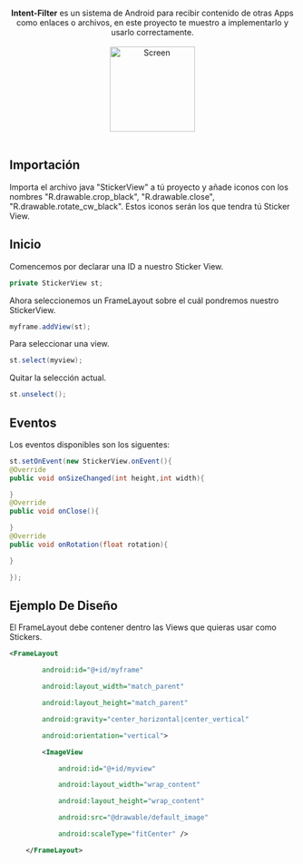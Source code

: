 <center></br><b>Intent-Filter</b> es un sistema de Android para recibir contenido de otras Apps como enlaces o archivos, en este proyecto te muestro a implementarlo y usarlo correctamente.
    </br> </br>
    <img src="./Preview/logo.png" width=150 title="Screen">
</center></br>

## Importación

Importa el archivo java "StickerView" a tú proyecto y añade iconos con los nombres "R.drawable.crop_black", "R.drawable.close", "R.drawable.rotate_cw_black". Estos iconos serán los que tendra tú Sticker View.

## Inicio

Comencemos por declarar una ID a nuestro Sticker View.

```java
private StickerView st;
```

Ahora seleccionemos un FrameLayout sobre el cuál pondremos nuestro StickerView.

```java
myframe.addView(st);
```

Para seleccionar una view.

```java
st.select(myview);
```

Quitar la selección actual.

```java
st.unselect();
```

## Eventos

Los eventos disponibles son los siguentes:

```java
st.setOnEvent(new StickerView.onEvent(){
@Override 
public void onSizeChanged(int height,int width){

}
@Override 
public void onClose(){

}
@Override
public void onRotation(float rotation){

}

});
```

## Ejemplo De Diseño

El FrameLayout debe contener dentro las Views que quieras usar como Stickers.

```xml
<FrameLayout

		android:id="@+id/myframe"

		android:layout_width="match_parent"

		android:layout_height="match_parent"

		android:gravity="center_horizontal|center_vertical"

		android:orientation="vertical">

		<ImageView

			android:id="@+id/myview"

			android:layout_width="wrap_content"

			android:layout_height="wrap_content"

			android:src="@drawable/default_image"

			android:scaleType="fitCenter" />

	</FrameLayout>
```
